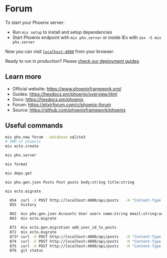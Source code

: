 # Forum

To start your Phoenix server:

  * Run `mix setup` to install and setup dependencies
  * Start Phoenix endpoint with `mix phx.server` or inside IEx with `iex -S mix phx.server`

Now you can visit [`localhost:4000`](http://localhost:4000) from your browser.

Ready to run in production? Please [check our deployment guides](https://hexdocs.pm/phoenix/deployment.html).

## Learn more

  * Official website: https://www.phoenixframework.org/
  * Guides: https://hexdocs.pm/phoenix/overview.html
  * Docs: https://hexdocs.pm/phoenix
  * Forum: https://elixirforum.com/c/phoenix-forum
  * Source: https://github.com/phoenixframework/phoenix

## Useful commands
```bash
mix phx.new forum --database sqlite3 
# ORM of phoenix
mix ecto.create

mix phx.server

mix format

mix deps.get

mix phx.gen.json Posts Post posts body:string title:string

mix ecto.migrate

  854  curl -X POST http://localhost:4000/api/posts   -H "Content-Type: application/json"   -d '{"post": {"title": "Second Title", "body": "This is the body of the post."}}'
  855  history

  862  mix phx.gen.json Accounts User users name:string email:string:unique
  863  mix ecto.migrate

  871  mix ecto.gen.migration add_user_id_to_posts
  872  mix ecto.migrate
  873* curl -X POST http://localhost:4000/api/posts   -H "Content-Type: application/json"   -d '{"user": {"name": "Username", "email": "test@mail.com"}}'
  874  curl -X POST http://localhost:4000/api/posts   -H "Content-Type: application/json"   -d '{"post": {"title": "Third Title", "body": "This is the body of the post.", "user_id" : 1}}'
  875  curl -X POST http://localhost:4000/api/posts   -H "Content-Type: application/json"   -d '{"post": {"title": "Fourth Post", "body": "This is the body of the post.", "user_id" : 1}}'
  876  git status

```
